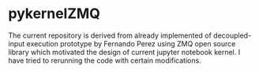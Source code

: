# pykernelZMQ
The current repository is derived from already implemented of decoupled-input execution prototype by Fernando Perez using ZMQ open source library which motivated the design of current jupyter notebook kernel. I have tried to rerunning the code with certain modifications.
